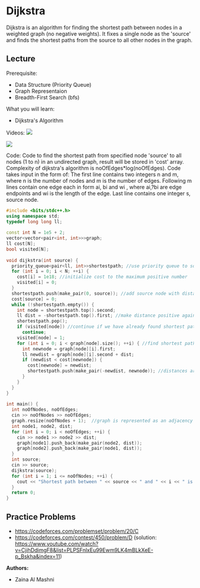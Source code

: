 # Dijkstra
Dijkstra is an algorithm for finding the shortest path between nodes in a weighted graph (no negative weights). It fixes a single node as the 'source' and finds the shortest paths from the source to all other nodes in the graph.

## Lecture

Prerequisite:
- Data Structure (Priority Queue)
- Graph Representaion
- Breadth-First Search (bfs)

What you will learn:
- Dijkstra's Algorithm

Videos:
[![](http://i3.ytimg.com/vi/2zjv48EqNWU/maxresdefault.jpg)](https://www.youtube.com/watch?v=2zjv48EqNWU&list=PLPSFnlxEu99Ewm9LK4mBLkXeE-p_Bskha&index=9)

[![](http://i3.ytimg.com/vi/rT9q0-xwUcE/maxresdefault.jpg)](https://www.youtube.com/watch?v=rT9q0-xwUcE&list=PLPSFnlxEu99Ewm9LK4mBLkXeE-p_Bskha&index=10)

Code:
Code to find the shortest path from specified node 'source' to all nodes (1 to n) in an undirected graph, result will be stored in 'cost' array. Complexity of dijkstra's algorithm is noOfEdges*log(noOfEdges).
Code takes input in the form of:
The first line contains two integers n and m, where n is the number of nodes and m is the number of edges. Following m lines contain one edge each in form ai, bi and wi , where ai,?bi are edge endpoints and wi is the length of the edge. Last line contains one integer s, source node.

```cpp
#include <bits/stdc++.h>
using namespace std;
typedef long long ll;
 
const int N = 1e5 + 2;
vector<vector<pair<int, int>>>graph;
ll cost[N];
bool visited[N];
 
void dijkstra(int source) {
  priority_queue<pair<ll, int>>shortestpath; //use priority queue to sort distances in increasing order (smallest distance at top)
  for (int i = 0; i < N; ++i) {
    cost[i] = 1e18; //initialize cost to the maximum positive number
    visited[i] = 0;
  }
  shortestpath.push(make_pair(0, source)); //add source node with distance 0
  cost[source] = 0;
  while (!shortestpath.empty()) {
    int node = shortestpath.top().second;
    ll dist = -shortestpath.top().first; //make distance positive again
    shortestpath.pop();
    if (visited[node]) //continue if we have already found shortest path to this node
      continue;
    visited[node] = 1; 
    for (int i = 0; i < graph[node].size(); ++i) { //find shortest path to other nodes
      int newnode = graph[node][i].first;
      ll newdist = graph[node][i].second + dist;
      if (newdist < cost[newnode]) {
        cost[newnode] = newdist;
        shortestpath.push(make_pair(-newdist, newnode)); //distances are stored as negative numbers so that priority queue can sort them properly
      }
    }
  }
}
 
int main() {
  int noOfNodes, noOfEdges;
  cin >> noOfNodes >> noOfEdges;
  graph.resize(noOfNodes + 1);  //graph is represented as an adjacency list
  int node1, node2, dist;
  for (int i = 0; i < noOfEdges; ++i) {
    cin >> node1 >> node2 >> dist;
    graph[node1].push_back(make_pair(node2, dist));
    graph[node2].push_back(make_pair(node1, dist));
  }
  int source;
  cin >> source;
  dijkstra(source);
  for (int i = 1; i <= noOfNodes; ++i) {
    cout << "Shortest path between " << source << " and " << i << " is: " << cost[i] << endl;
  }
  return 0;
}
```
## Practice Problems

- https://codeforces.com/problemset/problem/20/C
- https://codeforces.com/contest/450/problem/D (solution: https://www.youtube.com/watch?v=CjihDdimgF8&list=PLPSFnlxEu99Ewm9LK4mBLkXeE-p_Bskha&index=11)

**Authors:**
* Zaina Al Mashni